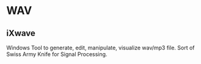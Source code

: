 # WAV

## iXwave
Windows Tool to generate, edit, manipulate, visualize wav/mp3 file.
Sort of Swiss Army Knife for Signal Processing.

